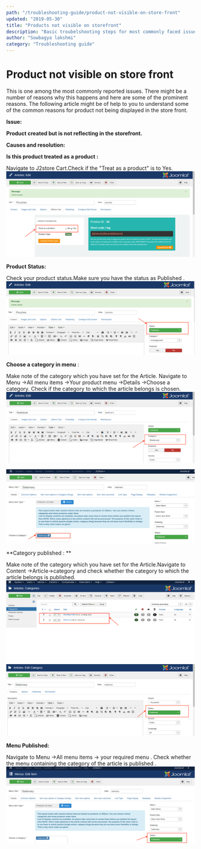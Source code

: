 ```yaml
---
path: "/troubleshooting-guide/product-not-visible-on-store-front"
updated: "2019-05-30"
title: "Products not visible on storefront"
description: "Basic troubelshooting steps for most commonly faced issues."
author: "Sowbagya lakshmi"
category: "Troubleshooting guide"
---
```


# **Product not visible on store front**

This is one among the most commonly reported issues. There might be a number of reasons why this happens and here are some of the prominent reasons. The following article might be of help to you to understand some of the common reasons for product not being displayed in the store front.

**Issue:**

**Product created but is not reflecting in the storefront.**

**Causes and resolution:**

**Is this product treated as a product :**

Navigate to J2store Cart.Check if the "Treat as a product" is to  Yes.
![Treat as product](https://raw.githubusercontent.com/j2store/doc-images/master//troubleshooting-guide/products-not-visible/product-not-vis-treatproduct.png)


**Product Status:**

Check your product status.Make sure you have the status as Published .
![Publish product](https://raw.githubusercontent.com/j2store/doc-images/master//troubleshooting-guide/products-not-visible/product-not-vis-publish-product.png)

**Choose a category in menu** :

Make note of the category which you have set for the Article. Navigate to Menu ->All menu items ->Your product menu ->Details ->Choose a category. Check if the category to which the article belongs is chosen.
![Choose category](https://raw.githubusercontent.com/j2store/doc-images/master//troubleshooting-guide/products-not-visible/product-not-visi-choose-cat.png)


![Choose category in menu](https://raw.githubusercontent.com/j2store/doc-images/master//troubleshooting-guide/products-not-visible/product-not-visi-choose-cat-menu.png)

**Category published : **

Make note of the category which you have set for the Article.Navigate to Content ->Article->category and check whether the category to which the article belongs is published.
![Is category published](https://raw.githubusercontent.com/j2store/doc-images/master//troubleshooting-guide/products-not-visible/product-not-visi-cat-publi.png)
![Category published](https://raw.githubusercontent.com/j2store/doc-images/master//troubleshooting-guide/products-not-visible/product-not-visi-cat-publ-cat.png)

**Menu Published:**

Navigate to Menu ->All menu items -> your required menu . Check whether the menu containing the category of the article is published .
![Is menu published](https://raw.githubusercontent.com/j2store/doc-images/master//troubleshooting-guide/products-not-visible/product-not-visi-menu-publ-menu.png)






